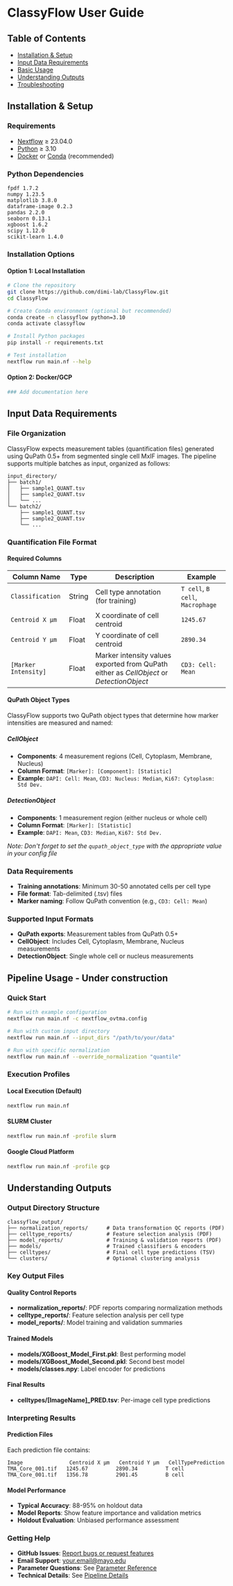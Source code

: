 # ClassyFlow User Guide

## Table of Contents
- [Installation & Setup](#installation--setup)
- [Input Data Requirements](#input-data-requirements)
- [Basic Usage](#basic-usage)
- [Understanding Outputs](#understanding-outputs)
- [Troubleshooting](#troubleshooting)

## Installation & Setup

### Requirements

- [Nextflow](https://www.nextflow.io/) ≥ 23.04.0
- [Python](https://www.python.org/) ≥ 3.10
- [Docker](https://www.docker.com/) or [Conda](https://docs.conda.io/) (recommended)

### Python Dependencies
```
fpdf 1.7.2
numpy 1.23.5
matplotlib 3.8.0
dataframe-image 0.2.3
pandas 2.2.0
seaborn 0.13.1
xgboost 1.6.2
scipy 1.12.0
scikit-learn 1.4.0
```

### Installation Options

#### Option 1: Local Installation
```bash
# Clone the repository
git clone https://github.com/dimi-lab/ClassyFlow.git
cd ClassyFlow

# Create Conda environment (optional but recommended)
conda create -n classyflow python=3.10
conda activate classyflow

# Install Python packages
pip install -r requirements.txt

# Test installation
nextflow run main.nf --help
```

#### Option 2: Docker/GCP
```bash
### Add documentation here
```

## Input Data Requirements

### File Organization
ClassyFlow expects measurement tables (quantification files) generated using QuPath 0.5+ from segmented single cell MxIF images. The pipeline supports multiple batches as input, organized as follows:

```
input_directory/
├── batch1/
│   ├── sample1_QUANT.tsv
│   ├── sample2_QUANT.tsv
│   └── ...
└── batch2/
    ├── sample1_QUANT.tsv
    ├── sample2_QUANT.tsv
    └── ...
```

### Quantification File Format

#### Required Columns

| Column Name | Type | Description | Example |
|-------------|------|-------------|---------|
| `Classification` | String | Cell type annotation (for training) | `T cell`, `B cell`, `Macrophage` |
| `Centroid X µm` | Float | X coordinate of cell centroid | `1245.67` |
| `Centroid Y µm` | Float | Y coordinate of cell centroid | `2890.34` |
| `[Marker Intensity]` | Float | Marker intensity values exported from QuPath either as *CellObject* or *DetectionObject* | `CD3: Cell: Mean` |

#### QuPath Object Types

ClassyFlow supports two QuPath object types that determine how marker intensities are measured and named:

##### CellObject
- **Components**: 4 measurement regions (Cell, Cytoplasm, Membrane, Nucleus)
- **Column Format**: `[Marker]: [Component]: [Statistic]`
- **Example**: `DAPI: Cell: Mean`, `CD3: Nucleus: Median`, `Ki67: Cytoplasm: Std Dev.`

##### DetectionObject  
- **Components**: 1 measurement region (either nucleus or whole cell)
- **Column Format**: `[Marker]: [Statistic]`
- **Example**: `DAPI: Mean`, `CD3: Median`, `Ki67: Std Dev.`


*Note: Don't forget to set the `qupath_object_type` with the appropriate value in your config file*

### Data Requirements
- **Training annotations**: Minimum 30-50 annotated cells per cell type
- **File format**: Tab-delimited (.tsv) files
- **Marker naming**: Follow QuPath convention (e.g., `CD3: Cell: Mean`)

### Supported Input Formats
- **QuPath exports**: Measurement tables from QuPath 0.5+
- **CellObject**: Includes Cell, Cytoplasm, Membrane, Nucleus measurements
- **DetectionObject**: Single whole cell or nucleus measurements

## Pipeline Usage - Under construction

### Quick Start
```bash
# Run with example configuration
nextflow run main.nf -c nextflow_ovtma.config

# Run with custom input directory
nextflow run main.nf --input_dirs "/path/to/your/data"

# Run with specific normalization
nextflow run main.nf --override_normalization "quantile"
```

### Execution Profiles

#### Local Execution (Default)
```bash
nextflow run main.nf
```

#### SLURM Cluster
```bash
nextflow run main.nf -profile slurm
```

#### Google Cloud Platform
```bash
nextflow run main.nf -profile gcp
```

## Understanding Outputs

### Output Directory Structure
```
classyflow_output/
├── normalization_reports/      # Data transformation QC reports (PDF)
├── celltype_reports/           # Feature selection analysis (PDF)
├── model_reports/              # Training & validation reports (PDF)
├── models/                     # Trained classifiers & encoders
├── celltypes/                  # Final cell type predictions (TSV)
└── clusters/                   # Optional clustering analysis
```

### Key Output Files

#### Quality Control Reports
- **normalization_reports/**: PDF reports comparing normalization methods
- **celltype_reports/**: Feature selection analysis per cell type
- **model_reports/**: Model training and validation summaries

#### Trained Models
- **models/XGBoost_Model_First.pkl**: Best performing model
- **models/XGBoost_Model_Second.pkl**: Second best model
- **models/classes.npy**: Label encoder for predictions

#### Final Results
- **celltypes/[ImageName]_PRED.tsv**: Per-image cell type predictions

### Interpreting Results

#### Prediction Files
Each prediction file contains:
```tsv
Image               Centroid X µm   Centroid Y µm   CellTypePrediction
TMA_Core_001.tif   1245.67         2890.34         T cell
TMA_Core_001.tif   1356.78         2901.45         B cell
```

#### Model Performance
- **Typical Accuracy**: 88-95% on holdout data
- **Model Reports**: Show feature importance and validation metrics
- **Holdout Evaluation**: Unbiased performance assessment

### Getting Help

- **GitHub Issues**: [Report bugs or request features](https://github.com/dimi-lab/ClassyFlow/issues)
- **Email Support**: your.email@mayo.edu
- **Parameter Questions**: See [Parameter Reference](parameter-reference.md)
- **Technical Details**: See [Pipeline Details](pipeline-details.md)